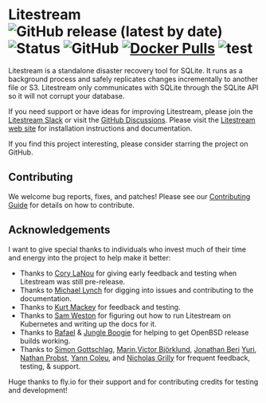 Litestream
![GitHub release (latest by date)](https://img.shields.io/github/v/release/benbjohnson/litestream)
![Status](https://img.shields.io/badge/status-beta-blue)
![GitHub](https://img.shields.io/github/license/benbjohnson/litestream)
[![Docker Pulls](https://img.shields.io/docker/pulls/litestream/litestream.svg?maxAge=604800)](https://hub.docker.com/r/litestream/litestream/)
![test](https://github.com/benbjohnson/litestream/workflows/test/badge.svg)
==========

Litestream is a standalone disaster recovery tool for SQLite. It runs as a
background process and safely replicates changes incrementally to another file
or S3. Litestream only communicates with SQLite through the SQLite API so it
will not corrupt your database.

If you need support or have ideas for improving Litestream, please join the
[Litestream Slack][slack] or visit the [GitHub Discussions](https://github.com/benbjohnson/litestream/discussions).
Please visit the [Litestream web site](https://litestream.io) for installation
instructions and documentation.

If you find this project interesting, please consider starring the project on
GitHub.

[slack]: https://join.slack.com/t/litestream/shared_invite/zt-n0j4s3ci-lx1JziR3bV6L2NMF723H3Q

## Contributing

We welcome bug reports, fixes, and patches! Please see our [Contributing Guide](CONTRIBUTING.md) for details on how to contribute.

## Acknowledgements

I want to give special thanks to individuals who invest much of their time and
energy into the project to help make it better:

- Thanks to [Cory LaNou](https://twitter.com/corylanou) for giving early feedback and testing when Litestream was still pre-release.
- Thanks to [Michael Lynch](https://github.com/mtlynch) for digging into issues and contributing to the documentation.
- Thanks to [Kurt Mackey](https://twitter.com/mrkurt) for feedback and testing.
- Thanks to [Sam Weston](https://twitter.com/cablespaghetti) for figuring out how to run Litestream on Kubernetes and writing up the docs for it.
- Thanks to [Rafael](https://github.com/netstx) & [Jungle Boogie](https://github.com/jungle-boogie) for helping to get OpenBSD release builds working.
- Thanks to [Simon Gottschlag](https://github.com/simongottschlag), [Marin](https://github.com/supermarin),[Victor Björklund](https://github.com/victorbjorklund), [Jonathan Beri](https://twitter.com/beriberikix) [Yuri](https://github.com/yurivish), [Nathan Probst](https://github.com/nprbst), [Yann Coleu](https://github.com/yanc0), and [Nicholas Grilly](https://twitter.com/ngrilly) for frequent feedback, testing, & support.

Huge thanks to fly.io for their support and for contributing credits for testing and development!
